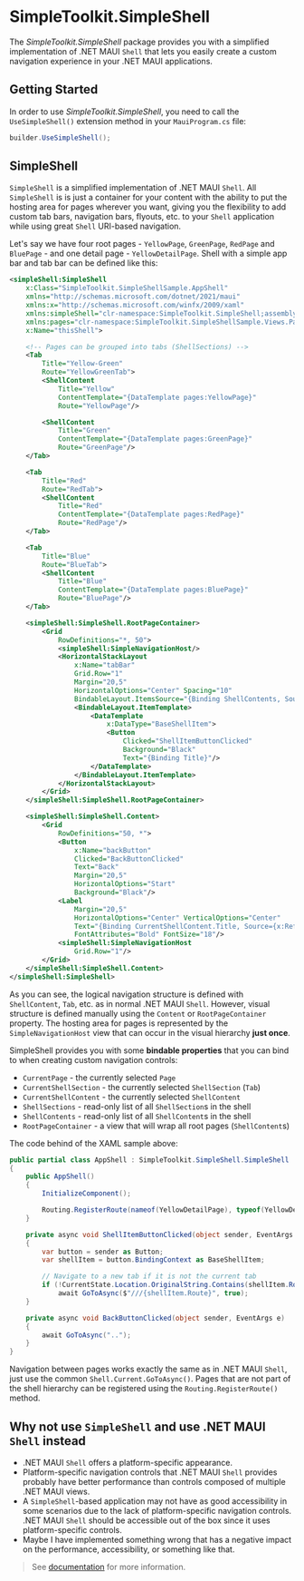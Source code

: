 # SimpleToolkit.SimpleShell

The *SimpleToolkit.SimpleShell* package provides you with a simplified implementation of .NET MAUI `Shell` that lets you easily create a custom navigation experience in your .NET MAUI applications.

## Getting Started

In order to use *SimpleToolkit.SimpleShell*, you need to call the `UseSimpleShell()` extension method in your `MauiProgram.cs` file:

```csharp
builder.UseSimpleShell();
```

## SimpleShell

`SimpleShell` is a simplified implementation of .NET MAUI `Shell`. All `SimpleShell` is is just a container for your content with the ability to put the hosting area for pages wherever you want, giving you the flexibility to add custom tab bars, navigation bars, flyouts, etc. to your `Shell` application while using great `Shell` URI-based navigation.

Let's say we have four root pages - `YellowPage`, `GreenPage`, `RedPage` and `BluePage` - and one detail page - `YellowDetailPage`. Shell with a simple app bar and tab bar can be defined like this:

```xml
<simpleShell:SimpleShell
    x:Class="SimpleToolkit.SimpleShellSample.AppShell"
    xmlns="http://schemas.microsoft.com/dotnet/2021/maui"
    xmlns:x="http://schemas.microsoft.com/winfx/2009/xaml"
    xmlns:simpleShell="clr-namespace:SimpleToolkit.SimpleShell;assembly=SimpleToolkit.SimpleShell"
    xmlns:pages="clr-namespace:SimpleToolkit.SimpleShellSample.Views.Pages"
    x:Name="thisShell">

    <!-- Pages can be grouped into tabs (ShellSections) -->
    <Tab
        Title="Yellow-Green"
        Route="YellowGreenTab">
        <ShellContent
            Title="Yellow"
            ContentTemplate="{DataTemplate pages:YellowPage}"
            Route="YellowPage"/>

        <ShellContent
            Title="Green"
            ContentTemplate="{DataTemplate pages:GreenPage}"
            Route="GreenPage"/>
    </Tab>

    <Tab
        Title="Red"
        Route="RedTab">
        <ShellContent
            Title="Red"
            ContentTemplate="{DataTemplate pages:RedPage}"
            Route="RedPage"/>
    </Tab>

    <Tab
        Title="Blue"
        Route="BlueTab">
        <ShellContent
            Title="Blue"
            ContentTemplate="{DataTemplate pages:BluePage}"
            Route="BluePage"/>
    </Tab>

    <simpleShell:SimpleShell.RootPageContainer>
        <Grid
            RowDefinitions="*, 50">
            <simpleShell:SimpleNavigationHost/>
            <HorizontalStackLayout
                x:Name="tabBar"
                Grid.Row="1"
                Margin="20,5"
                HorizontalOptions="Center" Spacing="10"
                BindableLayout.ItemsSource="{Binding ShellContents, Source={x:Reference thisShell}}">
                <BindableLayout.ItemTemplate>
                    <DataTemplate
                        x:DataType="BaseShellItem">
                        <Button
                            Clicked="ShellItemButtonClicked"
                            Background="Black"
                            Text="{Binding Title}"/>
                    </DataTemplate>
                </BindableLayout.ItemTemplate>
            </HorizontalStackLayout>
        </Grid>
    </simpleShell:SimpleShell.RootPageContainer>

    <simpleShell:SimpleShell.Content>
        <Grid
            RowDefinitions="50, *">
            <Button
                x:Name="backButton"
                Clicked="BackButtonClicked"
                Text="Back"
                Margin="20,5"
                HorizontalOptions="Start"
                Background="Black"/>
            <Label
                Margin="20,5"
                HorizontalOptions="Center" VerticalOptions="Center"
                Text="{Binding CurrentShellContent.Title, Source={x:Reference thisShell}}"
                FontAttributes="Bold" FontSize="18"/>
            <simpleShell:SimpleNavigationHost
                Grid.Row="1"/>
        </Grid>
    </simpleShell:SimpleShell.Content>
</simpleShell:SimpleShell>
```

As you can see, the logical navigation structure is defined with `ShellContent`, `Tab`, etc. as in normal .NET MAUI `Shell`. However, visual structure is defined manually using the `Content` or `RootPageContainer` property. The hosting area for pages is represented by the `SimpleNavigationHost` view that can occur in the visual hierarchy **just once**.

SimpleShell provides you with some **bindable properties** that you can bind to when creating custom navigation controls:

- `CurrentPage` - the currently selected `Page`
- `CurrentShellSection` - the currently selected `ShellSection` (`Tab`)
- `CurrentShellContent` - the currently selected `ShellContent`
- `ShellSections` - read-only list of all `ShellSection`s in the shell
- `ShellContents` - read-only list of all `ShellContent`s in the shell
- `RootPageContainer` - a view that will wrap all root pages (`ShellContent`s)

The code behind of the XAML sample above:

```csharp
public partial class AppShell : SimpleToolkit.SimpleShell.SimpleShell
{
	public AppShell()
	{
		InitializeComponent();

		Routing.RegisterRoute(nameof(YellowDetailPage), typeof(YellowDetailPage));
    }

    private async void ShellItemButtonClicked(object sender, EventArgs e)
    {
        var button = sender as Button;
        var shellItem = button.BindingContext as BaseShellItem;

        // Navigate to a new tab if it is not the current tab
        if (!CurrentState.Location.OriginalString.Contains(shellItem.Route))
            await GoToAsync($"///{shellItem.Route}", true);
    }

    private async void BackButtonClicked(object sender, EventArgs e)
    {
        await GoToAsync("..");
    }
}
```

Navigation between pages works exactly the same as in .NET MAUI `Shell`, just use the common `Shell.Current.GoToAsync()`. Pages that are not part of the shell hierarchy can be registered using the `Routing.RegisterRoute()` method.

## Why not use `SimpleShell` and use .NET MAUI `Shell` instead

- .NET MAUI `Shell` offers a platform-specific appearance.
- Platform-specific navigation controls that .NET MAUI `Shell` provides probably have better performance than controls composed of multiple .NET MAUI views.
- A `SimpleShell`-based application may not have as good accessibility in some scenarios due to the lack of platform-specific navigation controls. .NET MAUI `Shell` should be accessible out of the box since it uses platform-specific controls.
- Maybe I have implemented something wrong that has a negative impact on the performance, accessibility, or something like that.

> See [documentation](https://github.com/RadekVyM/SimpleToolkit/tree/main/docs/SimpleToolkit.SimpleShell) for more information.